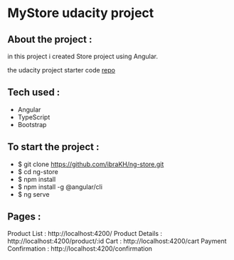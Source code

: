 # MyStore udacity project
## About the project :
in this project i created Store project using Angular.

the udacity project starter code [repo](https://github.com/udacity/nd-0067-c3-angular-fundamentals-project-starter)

## Tech used :
- Angular 
- TypeScript
- Bootstrap

## To start the project :
- $ git clone https://github.com/ibraKH/ng-store.git
- $ cd ng-store
- $ npm install
- $ npm install -g @angular/cli
- $ ng serve

## Pages :
Product List : http://localhost:4200/
Product Details : http://localhost:4200/product/:id
Cart : http://localhost:4200/cart
Payment Confirmation : http://localhost:4200/confirmation